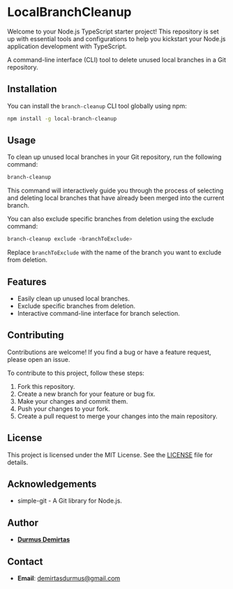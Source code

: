 # LocalBranchCleanup

Welcome to your Node.js TypeScript starter project! This repository is set up with essential tools and configurations to help you kickstart your Node.js application development with TypeScript.

A command-line interface (CLI) tool to delete unused local branches in a Git repository.

## Installation

You can install the `branch-cleanup` CLI tool globally using npm:

```bash
npm install -g local-branch-cleanup
```

## Usage

To clean up unused local branches in your Git repository, run the following command:

```bash
branch-cleanup
```

This command will interactively guide you through the process of selecting and deleting local branches that have already been merged into the current branch.

You can also exclude specific branches from deletion using the exclude command:

```bash
branch-cleanup exclude <branchToExclude>
```

Replace ```branchToExclude``` with the name of the branch you want to exclude from deletion.

## Features

* Easily clean up unused local branches.
* Exclude specific branches from deletion.
* Interactive command-line interface for branch selection.

## Contributing

Contributions are welcome! If you find a bug or have a feature request, please open an issue.

To contribute to this project, follow these steps:

1. Fork this repository.
2. Create a new branch for your feature or bug fix.
3. Make your changes and commit them.
4. Push your changes to your fork.
5. Create a pull request to merge your changes into the main repository.

## License

This project is licensed under the MIT License. See the [LICENSE](LICENSE) file for details.

## Acknowledgements

* simple-git - A Git library for Node.js.

## Author

* [**Durmus Demirtas**](https://github.com/demirtasdurmus)

## Contact

* **Email**: <demirtasdurmus@gmail.com>
